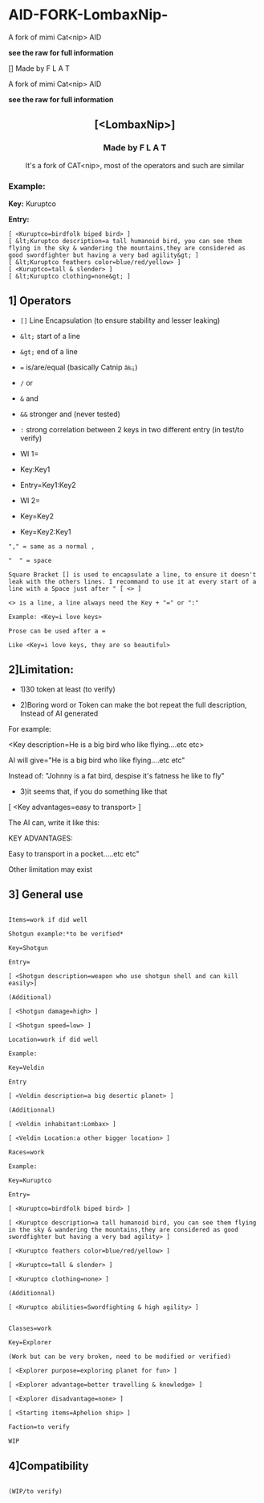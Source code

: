 # AID-FORK-LombaxNip-
A fork of mimi Cat&lt;nip> AID

**see the raw for full information**

[<LombaxNip>]
Made by F L A T

A fork of mimi Cat&lt;nip> AID

**see the raw for full information**

<h2 align="center">[&lt;LombaxNip&gt;]</h2>

<h3 align="center">Made by F L A T</h3>

<p align="center">It's a fork of CAT&lt;nip&gt;, most of the operators and such are similar</p>

### Example:
**Key:** Kuruptco

**Entry:**
```
[ <Kuruptco=birdfolk biped bird> ]
[ &lt;Kuruptco description=a tall humanoid bird, you can see them flying in the sky & wandering the mountains,they are considered as good swordfighter but having a very bad agility&gt; ]
[ &lt;Kuruptco feathers color=blue/red/yellow> ]
[ <Kuruptco=tall & slender> ]
[ &lt;Kuruptco clothing=none&gt; ]
```

## 1] Operators

* `[]` Line Encapsulation (to ensure stability and lesser leaking)
* `&lt;` start of a line
* `&gt;` end of a line
* `=` is/are/equal (basically Catnip `â‰¡`)
* `/` or
* `&` and
* `&&` stronger and (never tested)
* `:` strong correlation between 2 keys in two different entry (in test/to verify)

* WI 1=
* Key:Key1 
* Entry=Key1:Key2

* WI 2=

* Key=Key2
* Key=Key2:Key1 
```
"," = same as a normal ,

"  " = space

Square Bracket [] is used to encapsulate a line, to ensure it doesn't leak with the others lines. I recommand to use it at every start of a line with a Space just after " [ <> ]

<> is a line, a line always need the Key + "=" or ":"

Example: <Key=i love keys>

Prose can be used after a =

Like <Key=i love keys, they are so beautiful>
```

## 2]Limitation:

* 1)30 token at least (to verify)

* 2)Boring word or Token can make the bot repeat the full description, Instead of AI generated

For example:

&lt;Key description=He is a big bird who like flying....etc etc&gt;

AI will give="He is a big bird who like flying....etc etc"

Instead of:
"Johnny is a fat bird, despise it's fatness he like to fly"

* 3)it seems that, if you do something like that

[ &lt;Key advantages=easy to transport&gt; ]

The AI can, write it like this:

KEY ADVANTAGES:

Easy to transport in a pocket.....etc etc"

Other limitation may exist

## 3] General use

```Can be used for quick description or for quick writing of a WI

Items=work if did well

Shotgun example:*to be verified*

Key=Shotgun

Entry=

[ <Shotgun description=weapon who use shotgun shell and can kill easily>] 

(Additional)

[ <Shotgun damage=high> ]

[ <Shotgun speed=low> ]

Location=work if did well

Example:

Key=Veldin

Entry

[ <Veldin description=a big desertic planet> ]

(Additionnal)

[ <Veldin inhabitant:Lombax> ]

[ <Veldin Location:a other bigger location> ]

Races=work

Example:

Key=Kuruptco

Entry=

[ <Kuruptco=birdfolk biped bird> ]

[ <Kuruptco description=a tall humanoid bird, you can see them flying in the sky & wandering the mountains,they are considered as good swordfighter but having a very bad agility> ]

[ <Kuruptco feathers color=blue/red/yellow> ]

[ <Kuruptco=tall & slender> ]

[ <Kuruptco clothing=none> ]

(Additionnal)

[ <Kuruptco abilities=Swordfighting & high agility> ]


Classes=work

Key=Explorer

(Work but can be very broken, need to be modified or verified)

[ <Explorer purpose=exploring planet for fun> ]

[ <Explorer advantage=better travelling & knowledge> ]

[ <Explorer disadvantage=none> ]

[ <Starting items=Aphelion ship> ]

Faction=to verify

WIP

```

## 4]Compatibility

```Prose and seems to work with Neanderthal

(WIP/to verify)
```
